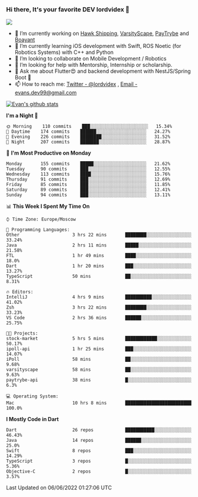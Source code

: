 ### Hi there, It's your favorite DEV lordvidex 👋
<img src="https://komarev.com/ghpvc/?username=lordvidex&label=Views&color=blue&style=plastic" />
<!--
**lordvidex/lordvidex** is a ✨ _special_ ✨ repository because its `README.md` (this file) appears on your GitHub profile.
Here are some ideas to get you started:
-->

- 🔭 I’m currently working on [Hawk Shipping](https://hawkshipping.com), [VarsityScape](https://varsityscape.com), [PayTrybe](https://www.paytrybe.com) and [Boayant](https://www.github.com/boayant-dev)
- 🌱 I’m currently learning iOS development with Swift, ROS Noetic (for Robotics Systems) with C++ and Python
- 👯 I’m looking to collaborate on Mobile Development / Robotics
- 🤔 I’m looking for help with Mentorship, Internship or scholarship.
- 💬 Ask me about Flutter😍 and backend development with NestJS/Spring Boot 🔮
- 📫 How to reach me: [Twitter - @lordvidex](https://twitter.com/lordvidex) , [Email - evans.dev99@gmail.com](mailto:evans.dev99@gmail.com?body=Hello%20Evans,)

<div>
<!-- <a href="https://github.com/lordvidex">
  <img src="https://github-readme-stats.vercel.app/api/top-langs/?username=lordvidex&theme=light" />
</a>    -->
<!-- [![Top Langs](https://github-readme-stats.vercel.app/api/top-langs/?username=lordvidex)](https://github.com/lordvidex/)  -->

<a href="https://github.com/lordvidex">
 <img src="https://github-readme-stats.vercel.app/api?username=lordvidex&show_icons=true&theme=light&line_height=27" alt="Evan's github stats"/>
</a>
</div>


<!--
  <a href="https://github.com/iampawan/FlutterExampleApps">
    <img align="center" src="https://github-readme-stats.vercel.app/api/pin/?username=iampawan&repo=FlutterExampleApps&theme=light" />

  </a>
  <a href="https://github.com/iampawan/VelocityX">
   <img align="center" src="https://github-readme-stats.vercel.app/api/pin/?username=iampawan&repo=VelocityX&theme=light" />
  </a>
-->
<!--START_SECTION:waka-->
**I'm a Night 🦉** 

```text
🌞 Morning    110 commits    ███░░░░░░░░░░░░░░░░░░░░░░   15.34% 
🌆 Daytime    174 commits    ██████░░░░░░░░░░░░░░░░░░░   24.27% 
🌃 Evening    226 commits    ████████░░░░░░░░░░░░░░░░░   31.52% 
🌙 Night      207 commits    ███████░░░░░░░░░░░░░░░░░░   28.87%

```
📅 **I'm Most Productive on Monday** 

```text
Monday       155 commits    █████░░░░░░░░░░░░░░░░░░░░   21.62% 
Tuesday      90 commits     ███░░░░░░░░░░░░░░░░░░░░░░   12.55% 
Wednesday    113 commits    ████░░░░░░░░░░░░░░░░░░░░░   15.76% 
Thursday     91 commits     ███░░░░░░░░░░░░░░░░░░░░░░   12.69% 
Friday       85 commits     ███░░░░░░░░░░░░░░░░░░░░░░   11.85% 
Saturday     89 commits     ███░░░░░░░░░░░░░░░░░░░░░░   12.41% 
Sunday       94 commits     ███░░░░░░░░░░░░░░░░░░░░░░   13.11%

```


📊 **This Week I Spent My Time On** 

```text
⌚︎ Time Zone: Europe/Moscow

💬 Programming Languages: 
Other                    3 hrs 22 mins       ████████░░░░░░░░░░░░░░░░░   33.24% 
Java                     2 hrs 11 mins       █████░░░░░░░░░░░░░░░░░░░░   21.58% 
FTL                      1 hr 49 mins        ████░░░░░░░░░░░░░░░░░░░░░   18.0% 
Dart                     1 hr 20 mins        ███░░░░░░░░░░░░░░░░░░░░░░   13.27% 
TypeScript               50 mins             ██░░░░░░░░░░░░░░░░░░░░░░░   8.31%

🔥 Editors: 
IntelliJ                 4 hrs 9 mins        ██████████░░░░░░░░░░░░░░░   41.02% 
Zsh                      3 hrs 22 mins       ████████░░░░░░░░░░░░░░░░░   33.23% 
VS Code                  2 hrs 36 mins       ██████░░░░░░░░░░░░░░░░░░░   25.75%

🐱‍💻 Projects: 
stock-market             5 hrs 5 mins        ████████████░░░░░░░░░░░░░   50.17% 
ipoll-api                1 hr 25 mins        ███░░░░░░░░░░░░░░░░░░░░░░   14.07% 
iPoll                    58 mins             ██░░░░░░░░░░░░░░░░░░░░░░░   9.68% 
varsityscape             58 mins             ██░░░░░░░░░░░░░░░░░░░░░░░   9.63% 
paytrybe-api             38 mins             █░░░░░░░░░░░░░░░░░░░░░░░░   6.3%

💻 Operating System: 
Mac                      10 hrs 8 mins       █████████████████████████   100.0%

```

**I Mostly Code in Dart** 

```text
Dart                     26 repos            ███████████░░░░░░░░░░░░░░   46.43% 
Java                     14 repos            ██████░░░░░░░░░░░░░░░░░░░   25.0% 
Swift                    8 repos             ███░░░░░░░░░░░░░░░░░░░░░░   14.29% 
TypeScript               3 repos             █░░░░░░░░░░░░░░░░░░░░░░░░   5.36% 
Objective-C              2 repos             █░░░░░░░░░░░░░░░░░░░░░░░░   3.57%

```



 Last Updated on 06/06/2022 01:27:06 UTC
<!--END_SECTION:waka-->
